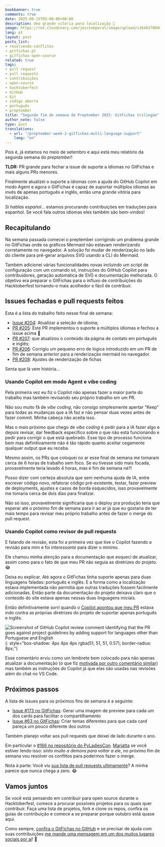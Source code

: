 ```yaml
---
bookbanner: true
comments: true
date: 2025-09-15T05:00:00+00:00
description: Uma grande vitória para localização 🚀
image: https://res.cloudinary.com/jesstemporal/image/upload/v1640370040/covers/variados_aanizj.png
lang: pt
layout: post
posts_list:
- resolvendo-conflitos
- gitfichas-pt
- gitfichas-open-source
related: true
tags:
- pull request
- pull requests
- contribuições
- open-source
- hacktoberfest
- GitHub
- Git
- código aberto
- português
- preptember
title: "Segundo fim de semana de Preptember 2025: GitFichas trilingüe"
author_note: false
type: post
translations:
  - url: "/preptember-week-2-gitfichas-multi-language-support"
    lang: "en"
---
```


Pois é, já estamos no meio de setembro e aqui está meu relatório da segunda semana do _preptember_! 

**TLDR:** PR grande para fechar a issue de suporte a idiomas no GitFichas e mais alguns PRs menores.

Finalmente atualizei o suporte a idiomas com a ajuda do GitHub Copilot em modo Agent e agora o GitFichas é capaz de suportar múltiplos idiomas ao invés de apenas português e inglês, então uma grande vitória para localização.

_Si hablas español..._ estamos procurando contribuições em traduções para espanhol. Se você fala outros idiomas eles também são bem-vindos!

## Recapitulando

Na semana passada comecei o preptember corrigindo um problema grande no GitFichas onde os gráficos Mermaid não estavam renderizando corretamente no navegador. A solução foi mudar de renderização no lado do cliente para pré-gerar arquivos SVG usando a CLI do Mermaid.

Também adicionei várias funcionalidades novas incluindo um script de configuração com um comando só, instruções do GitHub Copilot para contribuidores, geração automática de SVG e documentação melhorada. O objetivo era preparar o GitFichas para o influxo de contribuições do Hacktoberfest tornando-o mais acolhedor e fácil de contribuir.

## Issues fechadas e pull requests feitos

Esta é a lista do trabalho feito nesse final de semana:

- [Issue #204](https://github.com/jtemporal/gitfichas/issues/204): Atualizar a seleção de idioma;
- [PR #205](https://github.com/jtemporal/gitfichas/pull/205): Este PR implementou o suporte a múltiplos idiomas e fechou a issue acima 🎉
- [PR #207](https://github.com/jtemporal/gitfichas/pull/207): que atualizou o conteúdo da página de contato em português e inglês;
- [PR #206](https://github.com/jtemporal/gitfichas/pull/206): Corrigiu um pequeno erro de lógica introduzido em um PR de fim de semana anterior para a renderização mermaid no navegador.
- [PR #208](https://github.com/jtemporal/gitfichas/pull/208): Ajustes de renderização de fichas

Senta que lá vem história...

### Usando Copilot em modo Agent e vibe coding

Pela primeira vez eu fiz o Copilot não apenas fazer a maior parte do trabalho mas também revisando seu próprio trabalho em um PR.

Não sou muito fã de _vibe coding_, não consigo simplesmente apertar "Keep" para todas as mudanças que a IA faz e não pensar duas vezes antes de fazer commit. Minha cabeça não aceita isso.

Mas o mais próximo que chego de _vibe coding_ é pedir para a IA fazer algo e depois revisar, dar feedback específico sobre o que não está funcionando e pedir para corrigir o que está quebrado. Esse tipo de processo funciona bem mas definitivamente não é tão rápido quanto aceitar cegamente qualquer output que eu receba.

Mesmo assim, os PRs que coloquei no ar esse final de semana me tomaram cerca de 6 horas de trabalho sem foco. Se eu tivesse sido mais focada, provavelmente teria levado 4 horas, mas é fim de semana né?!

Posso dizer com certeza absoluta que sem nenhuma ajuda de IA, entre escrever código novo, refatorar código pré-existente, testar, fazer preview de deployments, ajustes e casos de borda esquecidos, isso provavelmente me tomaria cerca de dois dias para finalizar.

Não só isso, provavelmente significaria que o deploy pra produção teria que esperar até o próximo fim de semana para ir ao ar já que eu gostaria de ter mais tempo para revisar meu próprio trabalho antes de fazer o merge do pull request.

### Usando Copilot como revisor de pull requests

E falando de revisão, esta foi a primeira vez que tive o Copilot fazendo a revisão para mim e foi _interessante_ para dizer o mínimo.

Ele chamou minha atenção para a documentação que esqueci de atualizar, assim como para o fato de que meu PR não seguia as diretrizes do projeto. 😂

Deixa eu explicar. Até agora o GitFichas tinha suporte apenas para duas linguagens faladas: português e inglês. E a forma como a localização estava implementada não permitia que outras traduções fossem facilmente adicionadas. Então parte da documentação do projeto deixava claro que o conteúdo do site estava apenas nessas duas linguagens iniciais.

Então definitivamente _sorri_ quando o [Copilot apontou que meu PR](https://github.com/jtemporal/gitfichas/pull/205#discussion_r2347005159) estava indo contra as próprias diretrizes do projeto de suportar apenas português e inglês.

![Screenshot of GitHub Copilot review comment identifying that the PR goes against project guidelines by adding support for languages other than Portuguese and English](https://res.cloudinary.com/jesstemporal/image/upload/v1757816734/copilot-review-identifies-pr-going-against-the-projects-guidelines_x0vmbw.png){: style="box-shadow: 4px 4px 4px rgba(51, 51, 51, 0.57); border-radius: 8px;"}

Esse comentário erviu como um lembrete bem colocado para não apenas atualizar a documentação (o que fiz [motivada por outro comentário similar](https://github.com/jtemporal/gitfichas/pull/205#discussion_r2347005149)) mas também as instruções do Copilot já que elas são usadas nas revisões além do chat no VS Code.

## Próximos passos

A lista de issues para os próximos fins de semana é a seguinte:

- [Issue #173 no GitFichas](https://github.com/jtemporal/gitfichas/issues/173): Gerar uma imagem de preview para cada um dos cards para facilitar o compartilhamento
- [Issue #63 no GitFichas](https://github.com/jtemporal/gitfichas/issues/63): Criar temas diferentes para que cada card pareça um pouco diferente dos outros

Também planejo voltar aos pull requests que deixei de lado durante o ano.

Em particular o [#166 no repositório do PyLadiesCon](https://github.com/pyladies/pyladiescon-portal). [Mariatta](https://mariatta.ca/) se você estiver lendo isso: _sinto muito a demora para voltar a ele_, no próximo fim de semana vou resolver os conflitos para podermos fazer o merge.

Nota à parte: Você viu [sua lista de pull requests ultimamente](https://github.com/pulls)? A minha parece que nunca chega a zero. 😂

## Vamos juntos

Se você está pensando em contribuir para open source durante o Hacktoberfest, comece a procurar possíveis projetos para os quais quer contribuir. Faça uma lista de projetos, fork e clone os repos, confira os guias de contribuição e comece a se preparar porque outubro está quase aqui.

Como sempre, [confira o GitFichas no GitHub](https://github.com/jtemporal/gitfichas) e se precisar de ajuda com suas contribuições [me mande uma mensagem em um dos muitos lugares sociais por aí](http://jtemporal.com/sociais/)! 🎉